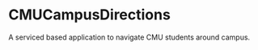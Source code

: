 CMUCampusDirections
===================

A serviced based application to navigate CMU students around campus.